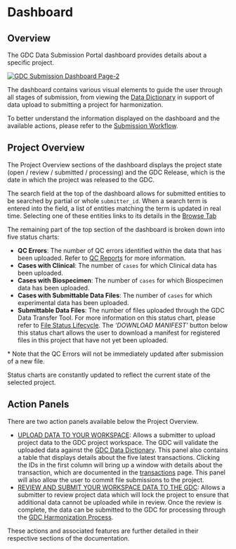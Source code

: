 # Dashboard

## Overview

The GDC Data Submission Portal dashboard provides details about a specific project.

[![GDC Submission Dashboard Page-2](../images/GDC_Submission_Dashboard_3.png)](../images/GDC_Submission_Dashboard_3.png "Click to see the full image.")

The dashboard contains various visual elements to guide the user through all stages of submission, from viewing the [Data Dictionary](https://docs.gdc.cancer.gov/Data_Dictionary/) in support of data upload to submitting a project for harmonization.

To better understand the information displayed on the dashboard and the available actions, please refer to the [Submission Workflow](Submission_Workflow.md).

## Project Overview

The Project Overview sections of the dashboard displays the project state (open / review / submitted / processing) and the GDC Release, which is the date in which the project was released to the GDC.

The search field at the top of the dashboard allows for submitted entities to be searched by partial or whole `submitter_id`. When a search term is entered into the field, a list of entities matching the term is updated in real time. Selecting one of these entities links to its details in the [Browse Tab](Browse_Data.md)

The remaining part of the top section of the dashboard is broken down into five status charts:

- **QC Errors**: The number of QC errors identified within the data that has been uploaded. Refer to [QC Reports](/Data_Submission_Portal/Users_Guide/Data_Submission_Process/#qc-reports) for more information.
- **Cases with Clinical**: The number of `cases` for which Clinical data has been uploaded.
- **Cases with Biospecimen**: The number of `cases` for which Biospecimen data has been uploaded.
- **Cases with Submittable Data Files**: The number of `cases` for which experimental data has been uploaded.
- **Submittable Data Files**: The number of files uploaded through the GDC Data Transfer Tool. For more information on this status chart, please refer to [File Status Lifecycle](Submission_Workflow/#file-status-lifecycle).
  The _'DOWNLOAD MANIFEST'_ button below this status chart allows the user to download a manifest for registered files in this project that have not yet been uploaded.

\* Note that the QC Errors will not be immediately updated after submission of a new file.

Status charts are constantly updated to reflect the current state of the selected project.

## Action Panels

There are two action panels available below the Project Overview.

- [UPLOAD DATA TO YOUR WORKSPACE](Data_Upload_UG.md): Allows a submitter to upload project data to the GDC project workspace. The GDC will validate the uploaded data against the [GDC Data Dictionary](https://docs.gdc.cancer.gov/Data_Dictionary/). This panel also contains a table that displays details about the five latest transactions. Clicking the IDs in the first column will bring up a window with details about the transaction, which are documented in the [transactions](Transactions.md) page. This panel will also allow the user to commit file submissions to the project.
- [REVIEW AND SUBMIT YOUR WORKSPACE DATA TO THE GDC](Submit_Data.md#review-and-submit): Allows a submitter to review project data which will lock the project to ensure that additional data cannot be uploaded while in review. Once the review is complete, the data can be submitted to the GDC for processing through the [GDC Harmonization Process](https://gdc.cancer.gov/submit-data/gdc-data-harmonization).

These actions and associated features are further detailed in their respective sections of the documentation.

